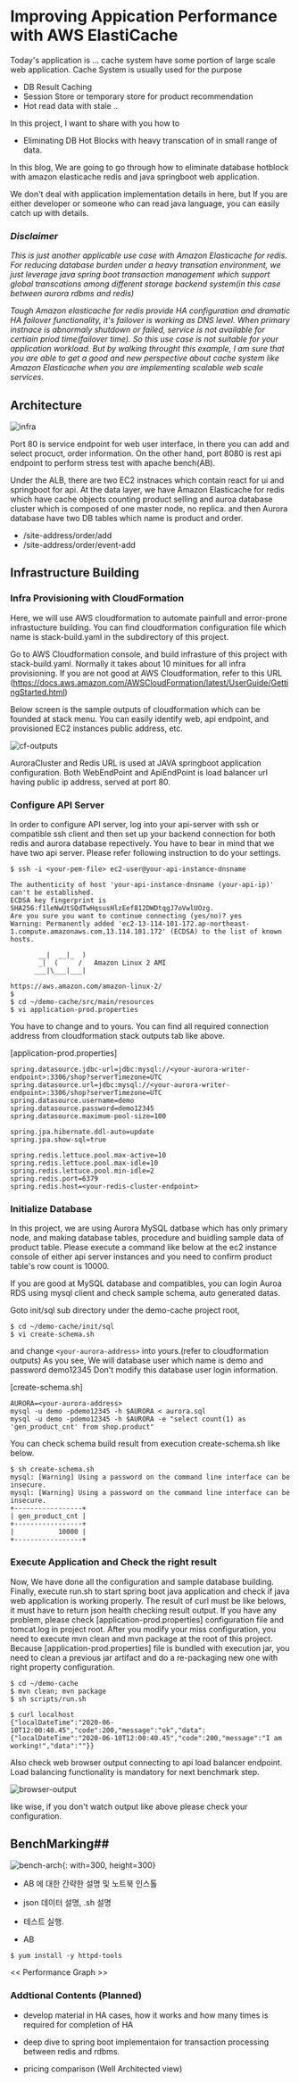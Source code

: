 
# Improving Appication Performance with AWS ElastiCache #

Today's application is ... 
cache system have some portion of large scale web application.
Cache System is usually used for the purpose  

* DB Result Caching
* Session Store or temporary store for product recommendation 
* Hot read data with stale ..
 
In this project, I want to share with you how to 

- Eliminating DB Hot Blocks with heavy transcation of in small range of data. 



In this blog, We are going to go through how to eliminate database hotblock with amazon elasticache redis and
java springboot web application.

We don't deal with application implementation details in here, but If you are either developer or someone who can read
java language, you can easily catch up with details.

### *Disclaimer* ### 

*This is just another applicable use case with Amazon Elasticache for redis.
For reducing database burden under a heavy transation environment, we just leverage java spring boot transaction management  which support global transcations among different storage backend system(in this case between aurora rdbms and redis)*

*Tough Amazon elasticache for redis provide HA configuration and dramatic HA failover functionality, it's failover is working as DNS level.
When primary instnace is abnormaly shutdown or failed, service is not available for certiain priod time(failover time).
So this use case is not suitable for your application workload. But by walking throught this example, I am sure that you are able to get a good and new perspective about cache system like Amazon Elasticache when you are implementing scalable web scale services.* 


## Architecture ##

![infra](https://github.com/gnosia93/demo-cache/blob/master/document/infra-architecture.png)

Port 80 is service endpoint for web user interface, in there you can add and select procuct, order information.
On the other hand, port 8080 is rest api endpoint to perform stress test with apache bench(AB).

Under the ALB, there are two EC2 instnaces which contain react for ui and springboot for api.
At the data layer, we have Amazon Elasticache for redis which have cache objects counting product selling
and auroa database cluster which is composed of one master node, no replica.
and then Aurora database have two DB tables which name is product and order.

* /site-address/order/add
* /site-address/order/event-add




## Infrastructure Building ##

### Infra Provisioning with CloudFormation ###

Here, we will use AWS cloudformation to automate painfull and error-prone infrastucture building. 
You can find cloudformation configuration file which name is stack-build.yaml in the subdirectory of this project.

Go to AWS Cloudformation console, and build infrasture of this project with stack-build.yaml.
Normally it takes about 10 minitues for all infra provisioning.
If you are not good at AWS Cloudformation, refer to this URL (https://docs.aws.amazon.com/AWSCloudFormation/latest/UserGuide/GettingStarted.html)

Below screen is the sample outputs of cloudformation which can be founded at stack menu.
You can easily identify web, api endpoint, and provisioned EC2 instances public address, etc.

![cf-outputs](https://github.com/gnosia93/demo-cache/blob/master/document/cf-outputs.png)

AuroraCluster and Redis URL is used at JAVA springboot application configuration.
Both WebEndPoint and ApiEndPoint is load balancer url having public ip address, served at port 80.

### Configure API Server ###

In order to configure API server, log into your api-server with ssh or compatible ssh client and then set up your backend connection for both redis and aurora database repectively. You have to bear in mind that we have two api server.
Please refer following instruction to do your settings.

```
$ ssh -i <your-pem-file> ec2-user@your-api-instance-dnsname

The authenticity of host 'your-api-instance-dnsname (your-api-ip)' can't be established.
ECDSA key fingerprint is SHA256:f1leNwUtSQdTwHqsusHlzEef812DWDtqgJ7oVwlUOzg.
Are you sure you want to continue connecting (yes/no)? yes
Warning: Permanently added 'ec2-13-114-101-172.ap-northeast-1.compute.amazonaws.com,13.114.101.172' (ECDSA) to the list of known hosts.

       __|  __|_  )
       _|  (     /   Amazon Linux 2 AMI
      ___|\___|___|

https://aws.amazon.com/amazon-linux-2/
$ 
$ cd ~/demo-cache/src/main/resources
$ vi application-prod.properties
```
You have to change <your-aurora-writer-endpoint> and <your-redis-cluster-endpoint> to yours.
You can find all required connection address from cloudformation stack outputs tab like above. 

[application-prod.properties]
```
spring.datasource.jdbc-url=jdbc:mysql://<your-aurora-writer-endpoint>:3306/shop?serverTimezone=UTC
spring.datasource.url=jdbc:mysql://<your-aurora-writer-endpoint>:3306/shop?serverTimezone=UTC
spring.datasource.username=demo
spring.datasource.password=demo12345
spring.datasource.maximum-pool-size=100

spring.jpa.hibernate.ddl-auto=update
spring.jpa.show-sql=true

spring.redis.lettuce.pool.max-active=10
spring.redis.lettuce.pool.max-idle=10
spring.redis.lettuce.pool.min-idle=2
spring.redis.port=6379
spring.redis.host=<your-redis-cluster-endpoint>        
```

### Initialize Database ###

In this project, we are using Aurora MySQL datbase which has only primary node,
and making database tables, procedure and buidling sample data of product table.
Please execute a command like below at the ec2 instance console of either api server instances 
and you need to confirm product table's row count is 10000. 

If you are good at MySQL database and compatibles, you can login Auroa RDS using mysql client and check sample schema,
auto generated datas.

Goto init/sql sub directory under the demo-cache project root,  
```
$ cd ~/demo-cache/init/sql
$ vi create-schema.sh 
````

and change `<your-aurora-address>` into yours.(refer to cloudformation outputs)
As you see, We will database user which name is demo and password demo12345
Don't modify this database user login information. 

[create-schema.sh]
```
AURORA=<your-aurora-address>
mysql -u demo -pdemo12345 -h $AURORA < aurora.sql
mysql -u demo -pdemo12345 -h $AURORA -e "select count(1) as 'gen_product_cnt' from shop.product"
```    

You can check schema build result from execution create-schema.sh like below.
```
$ sh create-schema.sh 
mysql: [Warning] Using a password on the command line interface can be insecure.
mysql: [Warning] Using a password on the command line interface can be insecure.
+-----------------+
| gen_product_cnt |
+-----------------+
|           10000 |
+-----------------+                                                 
```

### Execute Application and Check the right result ###

Now, We have done all the configuration and sample database building.
Finally, execute run.sh to start spring boot java application and check if java web application is working properly.
The result of curl must be like belows, it must have to return json health checking result output.
If you have any problem, please check [application-prod.properties] configuration file and tomcat.log in project root.
After you modify your miss configuration, you need to execute mvn clean and mvn package at the root of this project.
Because [application-prod.properties] file is bundled with execution jar, you need to clean a previous jar artifact and
do a re-packaging new one with right property configuration.

```
$ cd ~/demo-cache
$ mvn clean; mvn package
$ sh scripts/run.sh

$ curl localhost
{"localDateTime":"2020-06-10T12:00:40.45","code":200,"message":"ok","data":{"localDateTime":"2020-06-10T12:00:40.45","code":200,"message":"I am working!","data":""}}
```

Also check web browser output connecting to api load balancer endpoint. 
Load balancing functionality is mandatory for next benchmark step.    

![browser-output](https://github.com/gnosia93/demo-cache/blob/master/document/brower-ouput.png)


like wise, if you don't watch output like above please check your configuration.



## BenchMarking##

![bench-arch](https://github.com/gnosia93/demo-cache/blob/master/document/benchmark-architecture.png){: with=300, height=300}

* AB 에 대한 간략한 설명 및 노트북 인스톨

* json 데이터 설명, .sh 설명

* 테스트 실행.

- AB

```
$ yum install -y httpd-tools

```

<< Performance Graph >>


### Addtional Contents (Planned) ##

- develop material in HA cases, how it works and how many times is required for completion of HA

- deep dive to spring boot implementaion for transaction processing between redis and rdbms.

- pricing comparison (Well Architected view)
